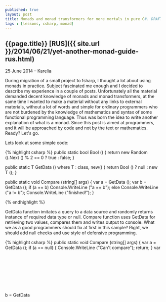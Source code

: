 ```yaml
---
published: true
layout: post
title: Monads and monad transformers for mere mortals in pure C#. DRAFT
tags : [lessons, csharp, monad]
---
```


## {{page.title}} [RUS]({{ site.url }}/2014/06/21/yet-another-monad-guide-rus.html)

<p class="meta">25 June 2014 &#8211; Karelia</p>

During migration of a small project to fsharp, I thought a lot about using monads in practice. Subject fascinated me enough and I decided to describe my experience in a couple of posts. Unfortunately all the material demanded decent knowledge of monads and monad transformers, at the same time I wanted to make a material without any links to external materials, without a lot of words and simple for ordinary programmers who are not burdened by the knowledge of mathematics and  syntax of some functional programming language. Thus was born the idea to write another explanation of what is a monad. Since this post is aimed at programmers, and it will be approached by code and not by the text or mathematics. Ready? Let's go.

Lets look at some simple code:

{% highlight csharp %}
public static bool Bool ()
{
	return new Random ().Next () % 2 == 0 ? true : false;
}

public static T GetData<T> () 
	where T : class, new()
{
	return Bool () ? null : new T ();
}

public static void Compare (string[] args)
{
	var a = GetData<Object> ();
	var b = GetData<Object> ();
	if (a == b)
		Console.WriteLine ("a == b");
	else
		Console.WriteLine ("a != b");
	Console.WriteLine ("finished!");
}

{% endhighlight %}

GetData function imitates a query to a data source and randomly returns instance of required data type or null. Compare function uses GetData for retrieving two values, compares them and writes output to console. What we as a good programmers should fix at first in this sample? Right, we should add null checks and use style of defensive programming.

{% highlight csharp %}
public static void Compare (string[] args)
{
	var a = GetData<Object> ();
	if (a == null) {
		Console.WriteLine ("Can't compare");
		return;
	}
	var b = GetData<Object> ();
	if (b == null) {
		Console.WriteLine ("Can't compare");
		return;
	}
	if (a == b)
		Console.WriteLine ("a == b");
	else
		Console.WriteLine ("a != b");
	Console.WriteLine ("finished!");
}

{% endhighlight %}

Ok, code now looks more safe, but we have repeated code, lets remove it to support DRY principle.

{% highlight csharp %}
public static bool Defend (object o)
{
	if (o == null) {
		Console.WriteLine ("Can't compare");
		return false;
	}
	return true;
}

public static void Compare (string[] args)
{
	var a = GetData<Object> ();
	if (Defend (a))
		return;
	var b = GetData<Object> ();
	if (Defend (b))
		return;
	if (a == b)
		Console.WriteLine ("a == b");
	else
		Console.WriteLine ("a != b");
	Console.WriteLine ("finished!");
}
{% endhighlight %}

Looks better, but anyway we must add if check for every GetData invocation. Lets move if check into Defend function.

{% highlight csharp %}
public static string Defend (object a, Func<object, string> f)
{
	return a == null ? "Can't compare" : f (a);
}

public static void Compare (string[] args)
{
	var res = Defend (GetData<Object> (), 
		          (a) => Defend (GetData<Object> (), 
			          (b) => a == b ? "a == b" : "a != b"));

	Console.WriteLine (res);
	Console.WriteLine ("finished!");
}
{% endhighlight %}

Just perfect, but we have a problem in case of using some other type, for example class Test. During execution it will be downcasted to System.Object and we will not be able to use its members. 

{% highlight csharp %}
class Test
{
	public Test ()
	{

	}
	public string Text(){
		return "test";
	}

}
public static void Test(){
	Defend2(new Test(), a=>a.Text());
	// System.Object does not contain a defenition for Text
}
{% endhighlight %}
We can avoid this problem with generic parameters. 
{% highlight csharp %}
public static T Defend<T> (T a, Func<T, T> f)
	where T: class//applied only for T which can be null
{
	return a == null ? "Can't compare" : f (a);
}
{% endhighlight %}
New problem, we are trying to return a type string instead of a type Test. And what to do? Lets create some type which could store a value or an error string.
{% highlight csharp %}
public class Check<T> where T : class
{
	public Check (String errorMessage)
	{
		IsFailed = true;
		FailMesssage = errorMessage;
	}

	public Check (T val)
	{
		Value = val;
	}

	public bool IsFailed {
		get;
		private set;
	}

	public string FailMesssage {
		get;
		private set;
	}

	public T Value {
		get;
		private set;
	}

	public override string ToString ()
	{
		return string.Format (
			"[Check: IsFailed={0}, FailMesssage={1}, Value={2}]",
			 IsFailed, 
			 FailMesssage, 
			 Value);
	}
}

public static Check<TB> Defend<TA,TB> (TA a, Func<TA, TB> f)
			where TA : class
			where TB : class//applied only for TB and TA which can be null
{
	return a == null 
		? new Check<TB> ("Can't compare") 
		: new Check<TB> (f (a));
}
{% endhighlight %}
Looks beautiful. In action:
{% highlight csharp %}
public static void Compare (string[] args)
{
	//expected Check<Test> but Check<Check<Test>>
	Check<Test> res = Defend (GetData<Test> (),
		a => Defend (GetData<Test> (),
			          b => a == b ? a : b));

	Console.WriteLine (res);
	Console.WriteLine ("finished!\n");
}
{% endhighlight %}
Problem again, our code returns Check< Check< T > > instead of Check< T > and it is not very good. We will change our code to avoid this problem.
{% highlight csharp %}
public class Check<T>
	where T : class
{
	private Check (T val)
	{
		Value = val;
	}

	public static Check<T> Success (T val)
	{
		return new Check<T> (val){ IsFailed = false };
	}

	public static Check<T> Fail ()
	{
		return new Check<T> (null){ IsFailed = true };
	}

	public bool IsFailed {
		get;
		private set;
	}

	public T Value {
		get;
		private set;
	}

	public override string ToString ()
	{
		return string.Format (
			"[Check: IsFailed={0}, Value={2}]", 
			IsFailed, 
			Value);
	}
}

public static Check<TB> Defend<TA,TB> (Check<TA> a, Func<TA, Check<TB>> f)
	where TA : class//applied only for TA which can be null
	where TB : class//applied only for TB which can be null
{
	return a.IsFailed ? Check<TB>.Fail () : f (a.Value);
}

public static Func<Check<T>> Lift<T> (Func<T> f)
	where T : class
{
	return () => {
		var res = f ();
		return res == null ? Check<T>.Fail () : Check<T>.Success (res);
	};
}
{% endhighlight %}
Now null check test lives in a Lift function. And the main task of the function is to wrap any function which returns T into function which returns Check< T >. Problem solved. We can think about it in this way: we have some functions and our function Defend. But to use them together we need to adapt all used functions to Defent function. And this is main purpose of the lift function. 
{% highlight csharp %}
public static void Compare (string[] args)
{
	var getData = Lift<Test> (GetData<Test>);
	Check<Test> res = Defend<Test,Test> (getData (),
		                   a => Defend<Test,Test> (getData (),
			                   b => a == b ? a : b));
	//unable to cast Test to Check<Test>
	Console.WriteLine (res);
	Console.WriteLine ("finished!\n");
}
{% endhighlight %}
Problem, problem, problem. At the end we return result not wrapped into the Check type. Lets write some helper function which wraps any type T into the Check. The name of function will be return. Lets add it and do some refactoring
{% highlight csharp %}
public class Check<T>
{
	private Check (T val)
	{
		Value = val;
	}

	public static Check<T> Success (T val)
	{
		return new Check<T> (val){ IsFailed = false };
	}

	public static Check<T> Fail ()
	{
		return new Check<T> (default(T)){ IsFailed = true };
	}

	public bool IsFailed {
		get;
		private set;
	}

	public T Value {
		get;
		private set;
	}

	public override string ToString ()
	{
		return string.Format (
			"[Check: IsFailed={0}, Value={1}]", 
			IsFailed, 
			Value);
	}
}

public static Check<TB> Defend<TA,TB> (Check<TA> a, Func<TA, Check<TB>> f)
{
	return a.IsFailed ? Check<TB>.Fail () : f (a.Value);
}

public static Func<Check<T>> Lift<T> (Func<T> f)
	where T : class
{
	return () => {
		var res = f ();
		return res == null ? Check<T>.Fail () : Check<T>.Success (res);
	};
}

public static Check<T> Return <T> (T val)
{
	return Check<T>.Success (val);
}

public static void DefesiveCompare (string[] args)
{
	var getData = Lift<Test> (GetData<Test>);
	Check<Test> res = Defend<Test,Test> (getData (), 
		                   a => Defend<Test,Test> (getData (), 
			                   b => Return (a == b ? a : b)));

	Console.WriteLine (res);
	Console.WriteLine ("finished!");
}
{% endhighlight %}
Awesome, it works as expected. So what do we have? Wrapper type Check over any type T, two functions Defend and Return. And this is all what we need to write some defensive code without null checks. But we can write some other wrapper type and define functions Return and Defend over it with a different functionality in function Defend. It will allow us to use the same code, but now with different effect. For example instead of checking we can implement async effect(and we do that later). This pattern is well known as monad, and function Defnd has name Bind by convention in monad pattern.  One minor problem is that our consuming code looks not very beautiful in terms of wrapped functions and we as imperative developers prefer simple line by line code. Fortunately for us, some solutions are already here. In some programming languages we have support for syntactic sugar over monads: linq expressions in c#, do notation in Haskell and computation expressions in fsharp. Computation expressions is not only for monad syntax, but we will discuss it in next posts. Lets try to adapt our code to linq expressions, we should implement extension function SelectMany for our wrapper type. 
{% highlight csharp %}
public class Check<T>
{
	private Check (T val)
	{
		Value = val;
	}

	public static Check<T> Success (T val)
	{
		return new Check<T> (val){ IsFailed = false };
	}

	public static Check<T> Fail ()
	{
		return new Check<T> (default(T)){ IsFailed = true };
	}

	public bool IsFailed {
		get;
		private set;
	}

	public T Value {
		get;
		private set;
	}

	public override string ToString ()
	{
		return string.Format (
			"[Check: IsFailed={0}, Value={1}]", 
			IsFailed, 
			Value);
	}
}

public static class CheckMonad
{
	public static Check<T> Return<T> (this T value)
	{
		return Check<T>.Success (value);
	}

	public static Check<U> Bind<T, U> (this Check<T> m, Func<T, Check<U>> k)
	{
		return m.IsFailed ? Check<U>.Fail () : k (m.Value);
	}

	public static Func<Check<T>> Lift<T> (Func<T> f)
		where T : class
	{
		return () => {
			var res = f ();
			return res == null ? Check<T>.Fail () : Check<T>.Success (res);
		};
	}

	public static Check<V> SelectMany<T, U, V> (
		this Check<T> id,
		Func<T, Check<U>> k,
		Func<T, U, V> s)
	{
		return id.Bind (x => k (x).Bind (y => s (x, y).Return ()));
	}
}

class Test
{
	public Test ()
	{

	}
}

class MainClass
{
	public static bool Bool ()
	{
		return new Random ().Next () % 2 == 0 ? true : false;
	}

	public static T GetData<T> () 
		where T : class, new()
	{
		return Bool () ? null : new T ();
	}

	static void Main (string[] args)
	{
		var getData = CheckMonad.Lift<Test> (GetData<Test>);
		var res = 
			from a in getData ()
			from b in getData ()
			select a == b ? a : b;

		Console.WriteLine (res);
		Console.WriteLine ("finished!");
	}
}
{% endhighlight %}
Now everything is ok. We can use this pattern to add syntactic sugar for other wrapper types. We can use the same code for differnet monads, until monad carries within itself the same type. For example, compare the code for the Async monad
{% highlight csharp %}
var getData = AsyncMonad.Lift (GetData);
var res = 
	from a in getData ()
	from b in getData ()
	select a.Substring (0, 10) + b.Substring (10, 20);
{% endhighlight %}
and the Check monad
{% highlight csharp %}
var getData = CheckMonad.Lift (GetData);
var res = 
	from a in getData ()
	from b in getData ()
	select a.Substring (0, 10) + b.Substring (10, 20);
{% endhighlight %}
Very cool, but there is a problem with the composition of monads. We would use the same code with functions that return Async< Check < T > >. However, our code in the Bind function of the type Async knows nothing about nested type Check, so our code will not work, our bind function unwraps only Async and returns Check < T > instead of T. Here monads transformers come into play. What is a monad transformer? This is a sort of thing which is taking an unknown monad as input, adds some functionality of other monad and returns a combined monad. Suppose in our case with monads Async< T > and Check< T > which could not be used together, we can write monads transformers AsyncT< T,ParentMonad > and CheckT< T, ParentMonad >.For our case Async< Check< T > > we can safely do something like this:
{% highlight csharp %}
var getData = CheckT<T, Async<T>>.LiftT (AsyncMonad.Lift (GetData));
var res = 
	from a in getData ()
	from b in getData ()
	select a.Substring (0, 10) + b.Substring (10, 20);
{% endhighlight %}
Usually all "monad in c#"" tutorials ends here with words: this kind of things could exists in languages like Haskell which supports higher kinded types but not in c#. But we as a smart developers well know that we could implement some workaround over any problem, so lets try to create one. We will look on a typical example with Functor interface. When we solve that problem we will be able to use the same workaround for implementation of monad transformers in c#. So Functor interface looks like this:
{% highlight csharp %}
interface IFunctor<T> {
	T<B> FMap<A, B>(Func<A, B> f, T<A> a);
}
{% endhighlight %}
Nothing special is here, it describes a function which takes "a" value wrapped into a type T, unwraps it, applies function f to unwrapped value and finally wraps result into the type T. Everything seems to be ok, but we can't write this code in C#. C# doesn't support usage of type variable T as type constructor. I don't want to describe whole problem here and better way to understand this restriction is to copy interface definition into IDE and play with it. It is a good puzzle. Lets try to analyse that problem and solve it step by step. Why do we need type T here? We need it as a constraint to input and output of FMap function. They should have the same wrapper type over different wrapped types. It guards us from incorrect implementations which takes Check< AType > and returns List< BType >. So we need to mark generic type by some other non generic type. How can we do that. It is simple.
{% highlight csharp %}
public abstract class Wrapper
{
	private Wrapper ()
	{
		
	}

	public sealed class WrapperImpl<T> : Wrapper
	{
	}
}
{% endhighlight %}
Interesting. First of all we can be sure that instance of type Wrapper is the instance of type WrapperImpl. But we need to keep wrapped type somewhere to do safe upcast. Lets introduce special type container, which stores generic type marker with wrapped type. Also we need to rewrite WrapperImpl to support it. 
{% highlight csharp %}
public interface IGeneric<T, TCONTAINER>
{

}
public class Wrapper{
	public sealed class WrapperImpl<T> : Wrapper, IGeneric<T, Wrapper>
	{

	}
}
{% endhighlight %}
Now we can add helper method for safe upcasts.
{% highlight csharp %}
public static class GenericExts
{
	public static TM UpCast<T, TM, TMB> (this IGeneric<T, TMB> m)
		where TM : TMB, IGeneric<T, TMB>
	{
		return (TM)m;//safe for single inheritance
	}
}
{% endhighlight %}
And now we can solve our Functor interface problem with type T.
{% highlight csharp %}
public interface IFunctor<T>
{
	CB FMap<A, B, CA, CB> (Func<A, B> f, CA a)
		where CA : IGeneric<A, T>
		where CB : IGeneric<B, T>;
}
{% endhighlight %}
Bingo. One restriction is to follow single inheritance pattern when describing our container classes. Lets try to use out Functor interface in csharp's idiomatic way.
{% highlight csharp %}
//	interface IFunctor<T<_>> {
//		T<B> FMap<A, B>(Func<A, B> f, T<A> a);
//	}
public interface IGeneric<T, TCONTAINER>
{

}

public static class GenericExts
{
	public static TM UpCast<T, TM, TMB> (this IGeneric<T, TMB> m)
		where TM : TMB, IGeneric<T, TMB>
	{
		return (TM)m;//safe for single inheritance
	}
}

public interface IFunctor<T>
{
	CB FMap<A, B, CA, CB> (Func<A, B> f, CA a)
		where CA : IGeneric<A, T>
		where CB : IGeneric<B, T>;
}

public interface IFunctorSelf<TGENERIC, TSELF, TVALUE>
	where TSELF : IGeneric<TVALUE, TGENERIC>
{
	CB FMap<B, CB> (Func<TVALUE, B> f)
		where CB : IGeneric<B, TGENERIC>;
}

public abstract class Wrapper
{
	private Wrapper ()
	{
		
	}

	public sealed class WrapperImpl<T> : 
				Wrapper, 
				IGeneric<T, Wrapper>, 
				IFunctorSelf<Wrapper, WrapperImpl<T> , T>
	{
		#region IFunctorSelf implementation

		public CB FMap<B, CB> (Func<T, B> f) where CB : IGeneric<B, Wrapper>
		{
			var res = new WrapperImpl<B> (f (Value));
			return res.UpCast<B, CB,Wrapper> ();
		}

		#endregion

		public WrapperImpl (T val)
		{
			Value = val;
		}

		public T Value {
			get;
			set;
		}


	}
}
class MainClass
{
	public static void Main (string[] args)
	{
		var a = new Wrapper.WrapperImpl<int> (1);
		var b = a.FMap<int, Wrapper.WrapperImpl<int>> (x => -x);
		Console.WriteLine ("Value is: " + b.Value);
		Console.ReadLine ();
	}
}
{% endhighlight %}
Now we have everything to implement IMonad interface and later build monad transformers on top of it. 
{% highlight csharp %}
public interface IMonad<T, TMI>
{
	IMonad<TB,TMI> Return<TB> (TB val);
	IMonad<TB,TMI> Bind<TB> (Func<T, IMonad<TB,TMI>> f);
}
public static class MonadSyntax
{
	public static TM UpCast<T, TM, TMB> (this IMonad<T, TMB> m)
		where TM : TMB, IMonad<T, TMB>
	{
		return (TM)m;//safe for single inheritance
	}

	public static IMonad<V, TMI> SelectMany<T, TMI, U, V> 
	(
		this IMonad<T, TMI> id,
		Func<T, IMonad<U, TMI>> k,
		Func<T, U, V> s)
	{
		return id.Bind (x => k (x).Bind (y => id.Return (s (x, y))));
	}
}
{% endhighlight %}
It should be clear what is going on here. We took our workaround for functor interface and applied it to our IManad interface. Now we can rewrite our Check monad and adapt it to out IMonad interface. Also now we can implement Async monad. Async monad implementation can be used as an example of how to adapt some existing type to monadic interface. In our case we will build Async monad on top of Task< T > type.
{% highlight csharp %}
public class Check
{
	Check ()
	{

	}

	public sealed class CheckM<T>: Check, IMonad<T, Check>
	{
		#region IMonad implementation

		public IMonad<TB, Check> Return<TB> (TB val)
		{
			return CheckM<TB>.Success (val);
		}

		public IMonad<TB, Check> Bind<TB> (Func<T, IMonad<TB, Check>> f)
		{
			return this.IsFailed ? CheckM<TB>.Fail () : f (this.Value);
		}

		#endregion

		CheckM (T val)
		{
			Value = val;
		}

		public static CheckM<T> Success (T val)
		{
			return new CheckM<T> (val){ IsFailed = false };
		}

		public static CheckM<T> Fail ()
		{
			return new CheckM<T> (default(T)){ IsFailed = true };
		}

		public bool IsFailed {
			get;
			private set;
		}

		public T Value {
			get;
			private set;
		}

		public override string ToString ()
		{
			return string.Format (
				"[Check: IsFailed={0}, Value={1}]", 
				IsFailed, 
				Value);
		}
	}
}

public static class CheckMonad
{
	public static Func<Check.CheckM<TB>> Lift<TB> (this Func<TB> f)
		where TB : class
	{
		return () => {
			var res = f ();
			return res == null 
				? Check.CheckM<TB>.Fail () 
				: Check.CheckM<TB>.Success (res);
		};
	}
}
public class Async
{
	Async ()
	{

	}

	public sealed class AsyncM<T>: Async, IMonad<T, Async>
	{
		#region IMonad implementation

		public IMonad<TB, Async> Return<TB> (TB val)
		{
			return new AsyncM<TB>(Task<TB>.FromResult(val));
		}
		//helper method two tasks composition
		private static async Task<TB> BindTasks<TB> (
			Task<T> m, 
			Func<T, Task<TB>> f)
		{
			var r = await m;
			return await f(r);//could be rewriten as return f(r);
		}

		public IMonad<TB, Async> Bind<TB> (Func<T, IMonad<TB, Async>> f)
		{
			return new AsyncM<TB>(BindTasks(this.Task, 
				(t) => f(t).UpCast<TB, AsyncM<TB>, 
				Async>().Task));
		}

		#endregion

		public AsyncM (Task<T> val)
		{
			Task = val;
		}
		public Task<T> Task {
			get;
			set;
		}
	}
}

public static class AsyncMonad
{
	public static Func<Async.AsyncM<TB>> Lift<TB> (this Func<Task<TB>> f)
		where TB : class
	{
		return () => {
			var res =  f ();
			return new Async.AsyncM<TB>(res);
		};
	}
}
{% endhighlight %}
Ok Check monad works but what about Async< T >?
{% highlight csharp %}
class MainClass
{
	public static Task<String> GetData () 
	{
		return new WebClient().DownloadStringTaskAsync(
			new Uri("http://google.com")
		);
	}

	static void Main (string[] args)
	{
		var getData = AsyncMonad.Lift (GetData);
		var res = 
			from a in getData ()
			from b in getData ()
			select a.Substring(0,10) + b.Substring(10,20);
		var task = res.UpCast<string, Async.AsyncM<string>, Async> ().Task;
		Console.WriteLine (task.Result);
		Console.WriteLine ("finished!");
		Console.ReadLine ();
	}
}
{% endhighlight %}
It works as expected, we have polymorphic monads. Time for transformers. We have type Async< Check< T > > it is an Async monad over type Check< T >, but we want to convert it into a monad Async<Check<_>> over the type T. How to do that? We need to wrap Async<Check<T>> into a monad over type T. Lets name it as CheckT transformer for the Check monad. At the end we will have a type like this CheckT< Async< Check< T >>>, it is very similar to a sliced bread. Main thing is that CheckT implements interface IMonad over T and not over SomeMonad< Check< T > > >. Repeat one more time: CheckT is a wrapper for types like SomeOtherMonad< CheckMonad< T > > and Lift function for CheckT convert functions which returns SomeMonad< CheckMonad< T > > into functions which returns CheckT< SomeOtherMonad< CheckMonad< T > > >. In Return function it will wrap value into the Check type, and after that will use Return function of other monad to wrap it one more time and finally cast result to type CheckT. Bind function is a little bit harder to understand, but logic is the same. So lets implement the CheckT type. For better understanding I separated Check types into: a container CheckedVal< T >, a monad adapter CheckM for the type CheckedVal< T > and a monad transformer CheckT for the type CheckedVal< T >. This separation is artificial and you can merge CheckedVal< T > and CheckM into the single one. Most attention should be paid to place where we put internal monad marker in type CheckT. It is defined in parent type CheckForT< TMI >.CheckT< T >, but not in generic type CheckForT.CheckT< T,TMI >. This constraints our IMonad functions to use the same internal monad marker everywhere. And it is similar to partial type construction. So magic lives here:
{% highlight csharp %}
public class CheckForT<TMI>
{
	CheckForT ()
	{

	}

	public sealed class CheckT<T>: CheckForT<TMI>, IMonad<T, CheckForT<TMI>>
	{
		#region IMonad implementation

		public IMonad<TB, CheckForT<TMI>> Return<TB> (TB val)
		{
			return new CheckT<TB> (
				Value.Return<CheckedVal<TB>> (
					CheckedVal<TB>.Success (val)
				)
			);
		}

		private IMonad<CheckedVal<TB>,TMI> BindInternal<TB> (
			CheckedVal<T> check, 
			Func<T, IMonad<TB, CheckForT<TMI>>> f)
		{
			return check.IsFailed 
				? Value.Return<CheckedVal<TB>> (CheckedVal<TB>.Fail ()) 
				: f (check.Value).UpCast<TB, CheckT<TB>,CheckForT<TMI>> ().Value;
		}

		public IMonad<TB, CheckForT<TMI>> Bind<TB> (
			Func<T, IMonad<TB, CheckForT<TMI>>> f)
		{
			var tmp = Value.Bind<CheckedVal<TB>> (
				check => BindInternal (check, f)
			);
			return new CheckT<TB> (tmp);
		}

		#endregion

		public CheckT (IMonad<CheckedVal<T>,TMI> val)
		{
			Value = val;
		}

		public IMonad<CheckedVal<T>,TMI> Value {
			get;
			private set;
		}
	}
}

public static class CheckMonad
{
	public static Func<Check.CheckM<TB>> Lift<TB> (this Func<TB> f)
		where TB : class
	{
		return () => {
			var res = f ();
			return new Check.CheckM<TB> (CheckedVal<TB>.ToCheck (res));
		};
	}

	public static Func<Check.CheckM<TB>> Lift<TB> (
		this Func<CheckedVal<TB>> f)
		where TB : class
	{
		return () => {
			var res = f ();
			return new Check.CheckM<TB> (res);
		};
	}

	public static Func<CheckForT<TMI>.CheckT<TB>> LiftT<TB,TMI> (
		this Func<IMonad<TB,TMI>> f)
		where TB : class
	{
		Func<IMonad<CheckedVal<TB>,TMI>> checkF = () => {
			var m = f ();
			return m.Bind (val => m.Return (CheckedVal<TB>.ToCheck (val)));
		};

		return () => {
			var monad = checkF ();
			return new CheckForT<TMI>.CheckT<TB> (monad);
		};
	}
}
{% endhighlight %}
And now we are ready to implement code for Async< CheckedValue > monad.
{% highlight csharp %}
public static Task<String> GetData ()
{
	//return Task<String>.FromResult ((string)null);//for check tests
	return new WebClient ().DownloadStringTaskAsync (
		new Uri ("http://google.com")
	);
}

static void Main (string[] args)
{
	var getData = CheckMonad.LiftT (AsyncMonad.Lift (GetData));
	var res = 
		from a in getData ()
		from b in getData ()
		select a.Substring (0, 10) + b.Substring (10, 20);
	var checkT = res.UpCast<string, CheckForT<Async>
					.CheckT<string>, CheckForT<Async> > ();
	var task = checkT
					.Value
					.UpCast<	CheckedVal<string>, 
							Async.AsyncM<CheckedVal<string>>,
							Async> ()
					.Task;
	Console.WriteLine (task.Result);
	Console.WriteLine ("finished!");
	Console.ReadLine ();
}
{% endhighlight %}
Full code [here](https://gist.github.com/ hodzanassredin/28c4208206d9d88908f5 "code"). So we composed two monads into single one and this is a real benefit for us, now we can write generic code which is polymorphic for different monad types and have a way to cmpose monads. One of the monads was just a wrapper over existing type Task<T>. It is clear that we have problems with result unwrapping, but it can be avoided by moving final code into the monad syntax or by creating helper methods like runAsync. I hope this post was helpful for you and now you will be able to read articles about interesting solutions for problems like parsing and so on, described in therms of monads. In the next chapter we will look at the differences between computation expressions and monads, will find that monads are Turing complete and will see how to use monads to solve real world problems and to create DSLs. 